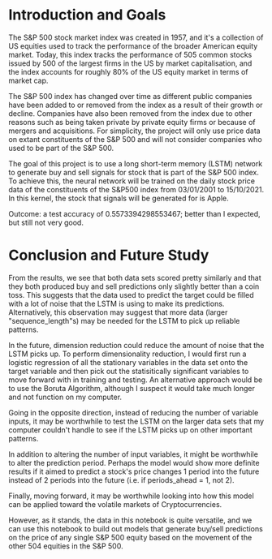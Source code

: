 # Introduction and Goals
The S&P 500 stock market index was created in 1957, and it's a collection of US equities used to track the performance of the broader American equity market. Today, this index tracks the performance of 505 common stocks issued by 500 of the largest firms in the US by market capitalisation, and the index accounts for roughly 80% of the US equity market in terms of market cap.

The S&P 500 index has changed over time as different public companies have been added to or removed from the index as a result of their growth or decline. Companies have also been removed from the index due to other reasons such as being taken private by private equity firms or because of mergers and acquisitions. For simplicity, the project will only use price data on extant constituents of the S&P 500 and will not consider companies who used to be part of the S&P 500.

The goal of this project is to use a long short-term memory (LSTM) network to generate buy and sell signals for stock that is part of the S&P 500 index. To achieve this, the neural network will be trained on the daily stock price data of the constituents of the S&P500 index from 03/01/2001 to 15/10/2021. In this kernel, the stock that signals will be generated for is Apple.

Outcome: a test accuracy of 0.5573394298553467; better than I expected, but still not very good.

# Conclusion and Future Study
From the results, we see that both data sets scored pretty similarly and that they both produced buy and sell predictions only slightly better than a coin toss. This suggests that the data used to predict the target could be filled with a lot of noise that the LSTM is using to make its predictions. Alternatively, this observation may suggest that more data (larger "sequence_length"s) may be needed for the LSTM to pick up reliable patterns.

In the future, dimension reduction could reduce the amount of noise that the LSTM picks up. To perform dimensionality reduction, I would first run a logistic regression of all the stationary variables in the data set onto the target variable and then pick out the statisitically significant variables to move forward with in training and testing. An alternative approach would be to use the Boruta Algorithm, although I suspect it would take much longer and not function on my computer.

Going in the opposite direction, instead of reducing the number of variable inputs, it may be worthwhile to test the LSTM on the larger data sets that my computer couldn't handle to see if the LSTM picks up on other important patterns.

In addition to altering the number of input variables, it might be worthwhile to alter the prediction period. Perhaps the model would show more definite results if it aimed to predict a stock's price changes 1 period into the future instead of 2 periods into the future (i.e. if periods_ahead = 1, not 2).

Finally, moving forward, it may be worthwhile looking into how this model can be applied toward the volatile markets of Cryptocurrencies.

However, as it stands, the data in this notebook is quite versatile, and we can use this notebook to build out models that generate buy/sell predictions on the price of any single S&P 500 equity based on the movement of the other 504 equities in the S&P 500.

